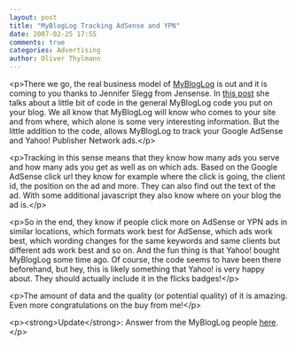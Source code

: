 ```yaml
---
layout: post
title: "MyBlogLog Tracking AdSense and YPN"
date: 2007-02-25 17:55
comments: true
categories: Advertising
author: Oliver Thylmann
---
```









&lt;p&gt;There we go, the real business model of [MyBlogLog](http://mybloglog.com/)
is out and it is coming to you thanks to Jennifer Slegg from Jensense. In [this post](http://www.jensense.com/archives/2007/02/mybloglog_track.html) she talks about a little bit of code in the general MyBlogLog code you put on your blog. We all know that MyBlogLog will know who comes to your site and from where, which alone is some very interesting information. But the little addition to the code, allows MyBlogLog to track your Google AdSense and Yahoo! Publisher Network ads.&lt;/p&gt;

&lt;p&gt;Tracking in this sense means that they know how many ads you serve and how many ads you get as well as on which ads. Based on the Google AdSense click url they know for example where the click is going, the client id, the position on the ad and more. They can also find out the text of the ad. With some additional javascript they also know where on your blog the ad is.&lt;/p&gt;

&lt;p&gt;So in the end, they know if people click more on AdSense or YPN ads in similar locations, which formats work best for AdSense, which ads work best, which wording changes for the same keywords and same clients but different ads work best and so on. And the fun thing is that Yahoo! bought MyBlogLog some time ago. Of course, the code seems to have been there beforehand, but hey, this is likely something that Yahoo! is very happy about. They should actually include it in the flicks badges!&lt;/p&gt;

&lt;p&gt;The amount of data and the quality (or potential quality) of it is amazing. Even more congratulations on the buy from me!&lt;/p&gt;

&lt;p&gt;&lt;strong&gt;Update&lt;/strong&gt;: Answer from the MyBlogLog people [here](http://mybloglogb.typepad.com/my_weblog/2007/02/on_mybloglogs_a.html).&lt;/p&gt;


